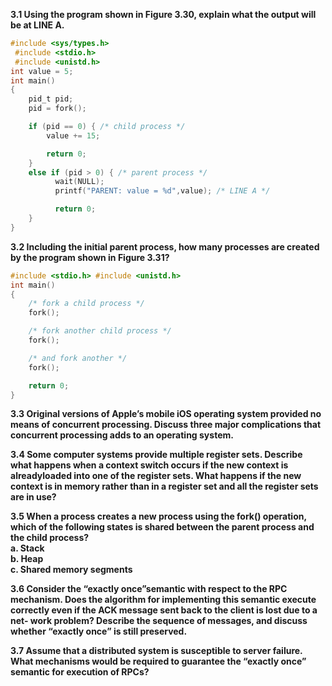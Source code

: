 **3.1 Using the program shown in Figure 3.30, explain what the output will be at LINE A.**  
```C
#include <sys/types.h>
 #include <stdio.h> 
 #include <unistd.h>
int value = 5;
int main()
{
    pid_t pid;
    pid = fork();

    if (pid == 0) { /* child process */ 
        value += 15;

        return 0;
    }
    else if (pid > 0) { /* parent process */
          wait(NULL);
          printf("PARENT: value = %d",value); /* LINE A */

          return 0;
    } 
}
```
**3.2 Including the initial parent process, how many processes are created by the program shown in Figure 3.31?**  
```C
#include <stdio.h> #include <unistd.h>
int main()
{
    /* fork a child process */
    fork();

    /* fork another child process */
    fork();

    /* and fork another */
    fork();

    return 0;
}
```

**3.3 Original versions of Apple’s mobile iOS operating system provided no means of concurrent processing. Discuss three major complications that concurrent processing adds to an operating system.**  

**3.4 Some computer systems provide multiple register sets. Describe what happens when a context switch occurs if the new context is alreadyloaded into one of the register sets. What happens if the new context is in memory rather than in a register set and all the register sets are in use?**  

**3.5 When a process creates a new process using the fork() operation, which of the following states is shared between the parent process and the child process?**  
**a. Stack**  
**b. Heap**  
**c. Shared memory segments**  

**3.6 Consider the “exactly once”semantic with respect to the RPC mechanism. Does the algorithm for implementing this semantic execute correctly even if the ACK message sent back to the client is lost due to a net- work problem? Describe the sequence of messages, and discuss whether “exactly once” is still preserved.**  

**3.7 Assume that a distributed system is susceptible to server failure. What mechanisms would be required to guarantee the “exactly once” semantic for execution of RPCs?**  

